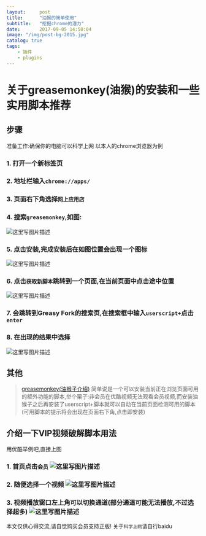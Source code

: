 ```yaml
---
layout:     post
title:      "油猴的简单使用"
subtitle:   "挖掘chrome的潜力"
date:       2017-09-05 14:50:04
image: "/img/post-bg-2015.jpg"
catalog: true
tags:
    - 插件
    - plugins
---
```



# 关于greasemonkey(油猴)的安装和一些实用脚本推荐

## 步骤

准备工作:确保你的电脑可以科学上网
以本人的chrome浏览器为例

### 1. 打开一个新标签页

### 2. 地址栏输入`chrome://apps/`

### 3.  页面右下角选择`网上应用店`

### 4.  搜索`greasemonkey`,如图:
![这里写图片描述](https://lestat.b0.upaiyun.com/blog/20170905220548620.png)

### 5.  点击安装,完成安装后在如图位置会出现一个图标
![这里写图片描述](https://lestat.b0.upaiyun.com/blog/20170905220938865.png)

### 6.  点击`获取新脚本`跳转到一个页面,在当前页面中点击途中位置
![这里写图片描述](https://lestat.b0.upaiyun.com/blog/20170905221214234.png)

### 7.  会跳转到Greasy Fork的搜索页,在搜索框中输入`userscript+`点击`enter`

### 8. 在出现的结果中选择
![这里写图片描述](https://lestat.b0.upaiyun.com/blog/20170905221514070.png)


## 其他
>[greasemonkey(油猴子介绍)](https://zh.wikipedia.org/zh/Greasemonkey)
>简单说是一个可以安装当前正在浏览页面可用的额外功能的脚本,举个栗子:非会员在优酷视频无法观看会员视频,而安装油猴子之后再安装了userscript+脚本就可以自动在当前页面检测可用的脚本(可用脚本的提示将会出现在页面右下角,点击即安装)

## 介绍一下VIP视频破解脚本用法
用优酷举例吧,直接上图
### 1.  首页点击`会员` ![这里写图片描述](https://lestat.b0.upaiyun.com/blog/20170905223840097.png)
### 2. 随便选择一个视频 ![这里写图片描述](https://lestat.b0.upaiyun.com/blog/20170905223857412.png)
### 3.  视频播放窗口左上角可以切换通道(部分通道可能无法播放,不过选择超多) ![这里写图片描述](https://lestat.b0.upaiyun.com/blog/20170905223911820.png)
本文仅供心得交流,请自觉购买会员支持正版!
关于`科学上网`请自行baidu
